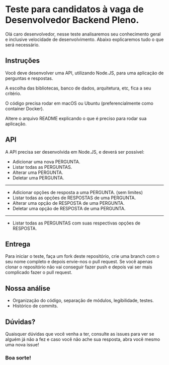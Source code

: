 # Teste para candidatos à vaga de Desenvolvedor Backend Pleno.

Olá caro desenvolvedor, nesse teste analisaremos seu conhecimento geral e inclusive velocidade de desenvolvimento. Abaixo explicaremos tudo o que será necessário.

## Instruções

Você deve desenvolver uma API, utilizando Node.JS, para uma aplicação de perguntas e respostas.

A escolha das bibliotecas, banco de dados, arquitetura, etc, fica a seu critério.

O código precisa rodar em macOS ou Ubuntu (preferencialmente como container Docker).

Altere o arquivo README explicando o que é preciso para rodar sua aplicação.

## API

A API precisa ser desenvolvida em Node.JS, e deverá ser possível:

- Adicionar uma nova PERGUNTA.
- Listar todas as PERGUNTAS.
- Alterar uma PERGUNTA.
- Deletar uma PERGUNTA.
---
- Adicionar opções de resposta a uma PERGUNTA. (sem limites)
- Listar todas as opções de RESPOSTAS de uma PERGUNTA.
- Alterar uma opção de RESPOSTA de uma PERGUNTA.
- Deletar uma opção de RESPOSTA de uma PERGUNTA.
---
- Listar todas as PERGUNTAS com suas respectivas opções de RESPOSTA.

## Entrega

Para iniciar o teste, faça um fork deste repositório, crie uma branch com o seu nome completo e depois envie-nos o pull request. Se você apenas clonar o repositório não vai conseguir fazer push e depois vai ser mais complicado fazer o pull request.

## Nossa análise

- Organização do código, separação de módulos, legibilidade, testes.
- Histórico de commits.

## Dúvidas?

Quaisquer dúvidas que você venha a ter, consulte as issues para ver se alguém já não a fez e caso você não ache sua resposta, abra você mesmo uma nova issue!

### Boa sorte!